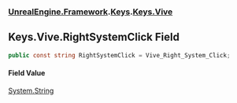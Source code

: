 ### [UnrealEngine.Framework](./UnrealEngine-Framework.md 'UnrealEngine.Framework').[Keys](./Keys.md 'UnrealEngine.Framework.Keys').[Keys.Vive](./Keys-Vive.md 'UnrealEngine.Framework.Keys.Vive')
## Keys.Vive.RightSystemClick Field
  
```csharp
public const string RightSystemClick = Vive_Right_System_Click;
```
#### Field Value
[System.String](https://docs.microsoft.com/en-us/dotnet/api/System.String 'System.String')  
